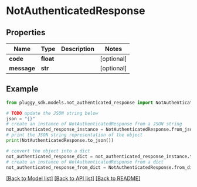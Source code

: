 # NotAuthenticatedResponse


## Properties

Name | Type | Description | Notes
------------ | ------------- | ------------- | -------------
**code** | **float** |  | [optional] 
**message** | **str** |  | [optional] 

## Example

```python
from pluggy_sdk.models.not_authenticated_response import NotAuthenticatedResponse

# TODO update the JSON string below
json = "{}"
# create an instance of NotAuthenticatedResponse from a JSON string
not_authenticated_response_instance = NotAuthenticatedResponse.from_json(json)
# print the JSON string representation of the object
print(NotAuthenticatedResponse.to_json())

# convert the object into a dict
not_authenticated_response_dict = not_authenticated_response_instance.to_dict()
# create an instance of NotAuthenticatedResponse from a dict
not_authenticated_response_from_dict = NotAuthenticatedResponse.from_dict(not_authenticated_response_dict)
```
[[Back to Model list]](../README.md#documentation-for-models) [[Back to API list]](../README.md#documentation-for-api-endpoints) [[Back to README]](../README.md)


